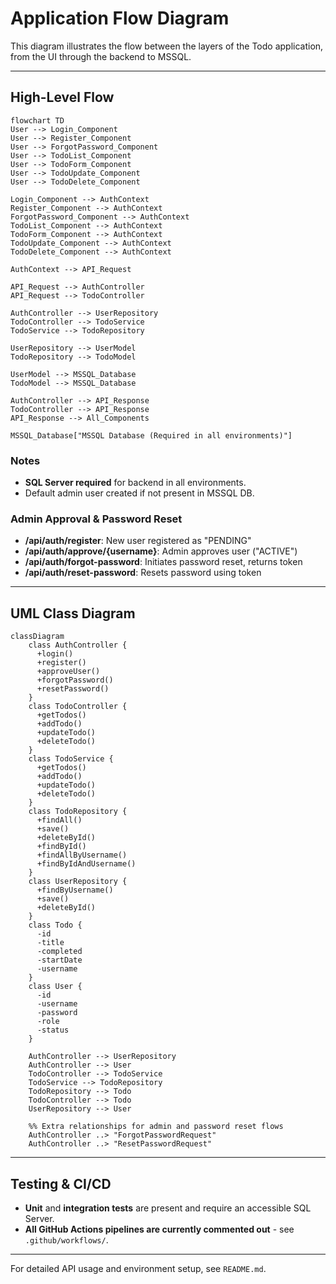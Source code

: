 # Application Flow Diagram

This diagram illustrates the flow between the layers of the Todo application, from the UI through the backend to MSSQL.

---

## High-Level Flow

```mermaid
flowchart TD
User --> Login_Component
User --> Register_Component
User --> ForgotPassword_Component
User --> TodoList_Component
User --> TodoForm_Component
User --> TodoUpdate_Component
User --> TodoDelete_Component

Login_Component --> AuthContext
Register_Component --> AuthContext
ForgotPassword_Component --> AuthContext
TodoList_Component --> AuthContext
TodoForm_Component --> AuthContext
TodoUpdate_Component --> AuthContext
TodoDelete_Component --> AuthContext

AuthContext --> API_Request

API_Request --> AuthController
API_Request --> TodoController

AuthController --> UserRepository
TodoController --> TodoService
TodoService --> TodoRepository

UserRepository --> UserModel
TodoRepository --> TodoModel

UserModel --> MSSQL_Database
TodoModel --> MSSQL_Database

AuthController --> API_Response
TodoController --> API_Response
API_Response --> All_Components

MSSQL_Database["MSSQL Database (Required in all environments)"]
```

### Notes

- **SQL Server required** for backend in all environments.
- Default admin user created if not present in MSSQL DB.

### Admin Approval & Password Reset

- **/api/auth/register**: New user registered as "PENDING"
- **/api/auth/approve/{username}**: Admin approves user ("ACTIVE")
- **/api/auth/forgot-password**: Initiates password reset, returns token
- **/api/auth/reset-password**: Resets password using token

---

## UML Class Diagram

```mermaid
classDiagram
    class AuthController {
      +login()
      +register()
      +approveUser()
      +forgotPassword()
      +resetPassword()
    }
    class TodoController {
      +getTodos()
      +addTodo()
      +updateTodo()
      +deleteTodo()
    }
    class TodoService {
      +getTodos()
      +addTodo()
      +updateTodo()
      +deleteTodo()
    }
    class TodoRepository {
      +findAll()
      +save()
      +deleteById()
      +findById()
      +findAllByUsername()
      +findByIdAndUsername()
    }
    class UserRepository {
      +findByUsername()
      +save()
      +deleteById()
    }
    class Todo {
      -id
      -title
      -completed
      -startDate
      -username
    }
    class User {
      -id
      -username
      -password
      -role
      -status
    }

    AuthController --> UserRepository
    AuthController --> User
    TodoController --> TodoService
    TodoService --> TodoRepository
    TodoRepository --> Todo
    TodoController --> Todo
    UserRepository --> User

    %% Extra relationships for admin and password reset flows
    AuthController ..> "ForgotPasswordRequest"
    AuthController ..> "ResetPasswordRequest"
```

---

## Testing & CI/CD

- **Unit** and **integration tests** are present and require an accessible SQL Server.
- **All GitHub Actions pipelines are currently commented out** - see `.github/workflows/`.

---

For detailed API usage and environment setup, see `README.md`.
